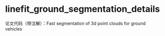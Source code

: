 # linefit_ground_segmentation_details
论文代码（带注解）：Fast segmentation of 3d point clouds for ground vehicles
